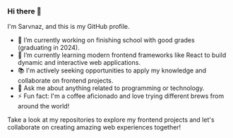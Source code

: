 ### Hi there 👋


I'm Sarvnaz, and this is my GitHub profile.

- 🔭 I’m currently working on finishing school with good grades (graduating in 2024).
- 🌱 I’m currently learning modern frontend frameworks like React to build dynamic and interactive web applications.
- 📚 I'm actively seeking opportunities to apply my knowledge and collaborate on frontend projects.
- 💬 Ask me about anything related to programming or technology.
- ⚡ Fun fact: I'm a coffee aficionado and love trying different brews from around the world!

Take a look at my repositories to explore my frontend projects and let's collaborate on creating amazing web experiences together!

